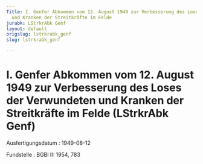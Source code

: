```yaml
---
Title: I. Genfer Abkommen vom 12. August 1949 zur Verbesserung des Loses der Verwundeten
  und Kranken der Streitkräfte im Felde
jurabk: LStrkrAbk Genf
layout: default
origslug: lstrkrabk_genf
slug: lstrkrabk_genf

---
```


# I. Genfer Abkommen vom 12. August 1949 zur Verbesserung des Loses der Verwundeten und Kranken der Streitkräfte im Felde (LStrkrAbk Genf)

Ausfertigungsdatum
:   1949-08-12

Fundstelle
:   BGBl II: 1954, 783

